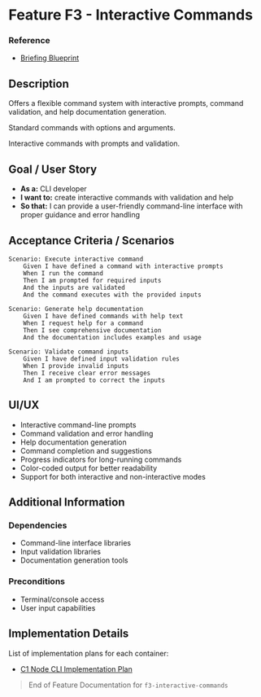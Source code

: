 # Feature F3 - Interactive Commands

### Reference

- [Briefing Blueprint](/docs/briefing.blueprint.md)

## Description

Offers a flexible command system with interactive prompts, command validation, and help documentation generation.

Standard commands with options and arguments.

Interactive commands with prompts and validation.

## Goal / User Story

- **As a:** CLI developer
- **I want to:** create interactive commands with validation and help
- **So that:** I can provide a user-friendly command-line interface with proper guidance and error handling

## Acceptance Criteria / Scenarios

```gherkin
Scenario: Execute interactive command
    Given I have defined a command with interactive prompts
    When I run the command
    Then I am prompted for required inputs
    And the inputs are validated
    And the command executes with the provided inputs

Scenario: Generate help documentation
    Given I have defined commands with help text
    When I request help for a command
    Then I see comprehensive documentation
    And the documentation includes examples and usage

Scenario: Validate command inputs
    Given I have defined input validation rules
    When I provide invalid inputs
    Then I receive clear error messages
    And I am prompted to correct the inputs
```

## UI/UX

- Interactive command-line prompts
- Command validation and error handling
- Help documentation generation
- Command completion and suggestions
- Progress indicators for long-running commands
- Color-coded output for better readability
- Support for both interactive and non-interactive modes

## Additional Information

### Dependencies

- Command-line interface libraries
- Input validation libraries
- Documentation generation tools

### Preconditions

- Terminal/console access
- User input capabilities

## Implementation Details

List of implementation plans for each container:
- [C1 Node CLI Implementation Plan](/containers/c1-node-cli/docs/f3-interactive-commands.plan.md)

> End of Feature Documentation for `f3-interactive-commands` 